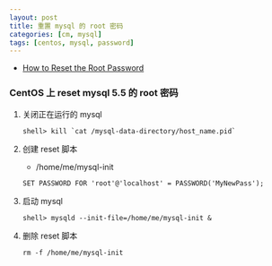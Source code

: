 ```yaml
---
layout: post
title: 重置 mysql 的 root 密码
categories: [cm, mysql]
tags: [centos, mysql, password]
---
```


* [How to Reset the Root Password](https://dev.mysql.com/doc/refman/5.5/en/resetting-permissions.html)


### CentOS 上 reset mysql 5.5 的 root 密码


1.  关闭正在运行的 mysql

    ~~~
    shell> kill `cat /mysql-data-directory/host_name.pid`
    ~~~

2.  创建 reset 脚本

    * /home/me/mysql-init

    ~~~
    SET PASSWORD FOR 'root'@'localhost' = PASSWORD('MyNewPass');
    ~~~

3.  启动 mysql

    ~~~
    shell> mysqld --init-file=/home/me/mysql-init &
    ~~~

4.  删除 reset 脚本

    ~~~
    rm -f /home/me/mysql-init
    ~~~



